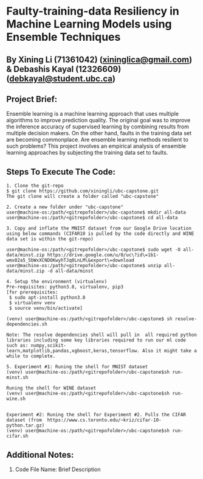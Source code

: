  Faulty-training-data Resiliency in Machine Learning Models using Ensemble Techniques 
=====================================================================================
By 
Xining Li (71361042) (xininglica@gmail.com) &  Debashis Kayal (12326609) (debkayal@student.ubc.ca)
-----------------------------------------------------------------------

Project Brief:
---------------

Ensemble learning is a machine learning approach that uses multiple algorithms to improve prediction quality. The original goal was to improve the inference accuracy of supervised learning by combining results from multiple decision makers. On the other hand, faults in the training data set are becoming commonplace. Are ensemble learning methods resilient to such problems?
This project involves an empirical analysis of ensemble learning approaches by subjecting the training data set to faults.

Steps To Execute The Code:
--------------------------- 
``` shell
1. Clone the git-repo
$ git clone https://github.com/xiningli/ubc-capstone.git 
The git clone will create a folder called "ubc-capstone"

2. Create a new folder under "ubc-capstone"
user@machine-os:/path/<gitrepofolder>/ubc-capstone$ mkdir all-data
user@machine-os:/path/<gitrepofolder>/ubc-capstone$ cd all-data

3. Copy and inflate the MNIST dataset from our Google Drive location using below commands (CIFAR10 is pulled by the code directly and WINE data set is within the git-repo)

user@machine-os:/path/<gitrepofolder>/ubc-capstone$ sudo wget -O all-data/minst.zip https://drive.google.com/u/0/uc\?id\=1b1-wmx02a5_5bWxXCNDOKwyhTJq0LnLM\&export\=download
user@machine-os:/path/<gitrepofolder>/ubc-capstone$ unzip all-data/minst.zip -d all-data/minst

4. Setup the environment (virtualenv)
Pre-requisites: python3.8, virtualenv, pip3
[for prerequisites:
 $ sudo apt-install python3.8
 $ virtualenv venv
 $ source venv/bin/activate]
 
(venv) user@machine-os:/path/<gitrepofolder>/ubc-capstone$ sh resolve-dependencies.sh

Note: The resolve dependencies shell will pull in  all required python libraries including some key libraries required to run our ml code such as: numpy,scikit-learn,matplotlib,pandas,xgboost,keras,tensorflow. Also it might take a while to complete.

5. Experiment #1: Runing the shell for MNIST dataset
(venv) user@machine-os:/path/<gitrepofolder>/ubc-capstone$sh run-minst.sh

Runing the shell for WINE dataset
(venv) user@machine-os:/path/<gitrepofolder>/ubc-capstone$sh run-wine.sh


Experiment #2: Runing the shell for Experiment #2. Pulls the CIFAR dataset (from  https://www.cs.toronto.edu/~kriz/cifar-10-python.tar.gz)
(venv) user@machine-os:/path/<gitrepofolder>/ubc-capstone$sh run-cifar.sh

```




Additional Notes:
--------------------
1) Code File Name: Brief Description







